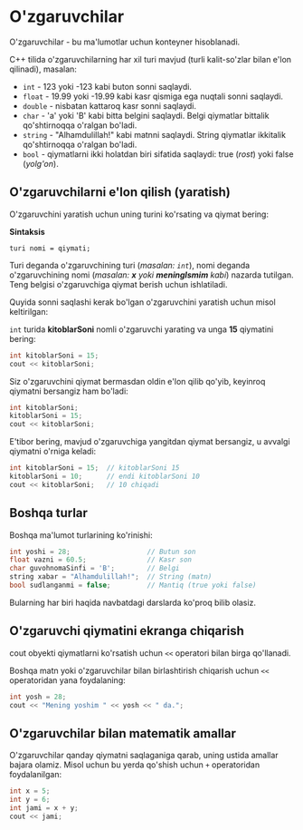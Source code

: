 # O'zgaruvchilar

O'zgaruvchilar - bu ma'lumotlar uchun konteyner hisoblanadi.

C++ tilida o'zgaruvchilarning har xil turi mavjud (turli kalit-so'zlar bilan e'lon qilinadi), masalan:

- `int` - 123 yoki -123 kabi buton sonni saqlaydi.
- `float` - 19.99 yoki -19.99 kabi kasr qismiga ega nuqtali sonni saqlaydi.
- `double` - nisbatan kattaroq kasr sonni saqlaydi.
- `char` - 'a' yoki 'B' kabi bitta belgini saqlaydi. Belgi qiymatlar bittalik qo'shtirnoqqa o'ralgan bo'ladi.
- `string` - "Alhamdulillah!" kabi matnni saqlaydi. String qiymatlar ikkitalik qo'shtirnoqqa o'ralgan bo'ladi.
- `bool` - qiymatlarni ikki holatdan biri sifatida saqlaydi: true (_rost_) yoki false (_yolg'on_).

## O'zgaruvchilarni e'lon qilish (yaratish)

O'zgaruvchini yaratish uchun uning turini ko'rsating va qiymat bering:

**Sintaksis**

```
turi nomi = qiymati;
```

Turi deganda o'zgaruvchining turi (_masalan: `int`_), nomi deganda o'zgaruvchining nomi (_masalan: **x** yoki **meningIsmim** kabi_) nazarda tutilgan. Teng belgisi o'zgaruvchiga qiymat berish uchun ishlatiladi.

Quyida sonni saqlashi kerak bo'lgan o'zgaruvchini yaratish uchun misol keltirilgan:

`int` turida **kitoblarSoni** nomli o'zgaruvchi yarating va unga **15** qiymatini bering:

```cpp
int kitoblarSoni = 15;
cout << kitoblarSoni;
```

Siz o'zgaruvchini qiymat bermasdan oldin e'lon qilib qo'yib, keyinroq qiymatni bersangiz ham bo'ladi:

```cpp
int kitoblarSoni;
kitoblarSoni = 15;
cout << kitoblarSoni;
```

E'tibor bering, mavjud o'zgaruvchiga yangitdan qiymat bersangiz, u avvalgi qiymatni o'rniga keladi:

```cpp
int kitoblarSoni = 15;  // kitoblarSoni 15
kitoblarSoni = 10;      // endi kitoblarSoni 10
cout << kitoblarSoni;   // 10 chiqadi
```

## Boshqa turlar

Boshqa ma'lumot turlarining ko'rinishi:

```cpp
int yoshi = 28;                   // Butun son
float vazni = 60.5;               // Kasr son
char guvohnomaSinfi = 'B';        // Belgi
string xabar = "Alhamdulillah!";  // String (matn)
bool sudlanganmi = false;         // Mantiq (true yoki false)
```

Bularning har biri haqida navbatdagi darslarda ko'proq bilib olasiz.

## O'zgaruvchi qiymatini ekranga chiqarish

cout obyekti qiymatlarni ko'rsatish uchun `<<` operatori bilan birga qo'llanadi.

Boshqa matn yoki o'zgaruvchilar bilan birlashtirish chiqarish uchun `<<` operatoridan yana foydalaning:

```cpp
int yosh = 28;
cout << "Mening yoshim " << yosh << " da.";
```

## O'zgaruvchilar bilan matematik amallar

O'zgaruvchilar qanday qiymatni saqlaganiga qarab, uning ustida amallar bajara olamiz. Misol uchun bu yerda qo'shish uchun `+` operatoridan foydalanilgan:

```cpp
int x = 5;
int y = 6;
int jami = x + y;
cout << jami;
```
